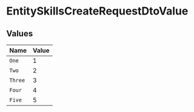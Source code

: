 # EntitySkillsCreateRequestDtoValue


## Values

| Name    | Value   |
| ------- | ------- |
| `One`   | 1       |
| `Two`   | 2       |
| `Three` | 3       |
| `Four`  | 4       |
| `Five`  | 5       |